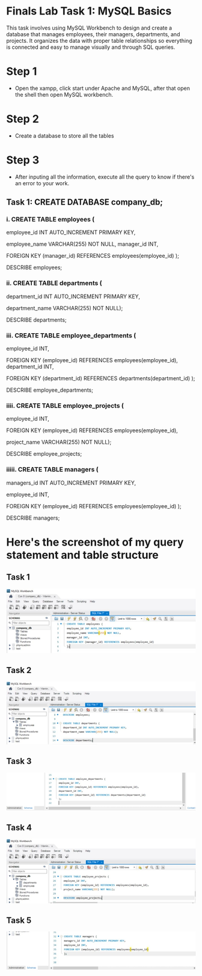 # Finals Lab Task 1: MySQL Basics
This task involves using MySQL Workbench to design and create a database that manages employees, their managers, departments, and projects. It organizes the data with proper table relationships so everything is connected and easy to manage visually and through SQL queries.

# Step 1
- Open the xampp, click start under Apache and MySQL, after that open the shell then open MySQL workbench.

# Step 2
- Create a database to store all the tables

# Step 3
- After inputing all the information, execute all the query to know if there's an error to your work.

## Task 1: CREATE DATABASE company_db;

### i. CREATE TABLE employees (
employee_id INT AUTO_INCREMENT PRIMARY KEY,

employee_name VARCHAR(255) NOT NULL,
manager_id INT,

FOREIGN KEY (manager_id) REFERENCES employees(employee_id)
);


DESCRIBE employees;

### ii. CREATE TABLE departments (
department_id INT AUTO_INCREMENT PRIMARY KEY,

department_name VARCHAR(255) NOT NULL);

DESCRIBE departments;


### iii. CREATE TABLE employee_departments (
employee_id INT,

FOREIGN KEY (employee_id) REFERENCES employees(employee_id),
department_id INT,

FOREIGN KEY (department_id) REFERENCES departments(department_id)
);

DESCRIBE employee_departments;


### iiii. CREATE TABLE employee_projects (
employee_id INT,

FOREIGN KEY (employee_id) REFERENCES employees(employee_id),

project_name VARCHAR(255) NOT NULL);

DESCRIBE employee_projects;


### iiiii. CREATE TABLE managers (
managers_id INT AUTO_INCREMENT PRIMARY KEY,

employee_id INT,

FOREIGN KEY (employee_id) REFERENCES employees(employee_id)
);

DESCRIBE managers;

# Here's the screenshot of my query statement and table structure
## Task 1
![screenshot](images/task1.jpg)

## Task 2
![screenshot](images/task2.jpg)

## Task 3
![screenshot](images/task3.jpg)

## Task 4
![screenshot](images/task4.jpg)

## Task 5
![screenshot](images/task5.jpg)

